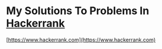 # My Solutions To Problems In [Hackerrank](https://www.hackerrank.com)

[https://www.hackerrank.com](https://www.hackerrank.com)
